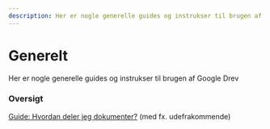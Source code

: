 ```yaml
---
description: Her er nogle generelle guides og instrukser til brugen af Google Drev
---
```


# Generelt

Her er nogle generelle guides og instrukser til brugen af Google Drev

### Oversigt

[Guide: Hvordan deler jeg dokumenter?](hvordan-deler-jeg-dokumenter.md) (med fx. udefrakommende)

